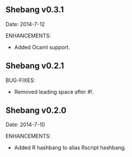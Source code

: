 
Shebang v0.3.1
------------------------------------------------------------------------------
Date: 2014-7-12

ENHANCEMENTS:

* Added Ocaml support.





Shebang v0.2.1
------------------------------------------------------------------------------

BUG-FIXES:

* Removed leading space after #!.





Shebang v0.2.0
------------------------------------------------------------------------------
Date: 2014-7-10

ENHANCEMENTS:

* Added R hashbang to alias Rscript hashbang.
